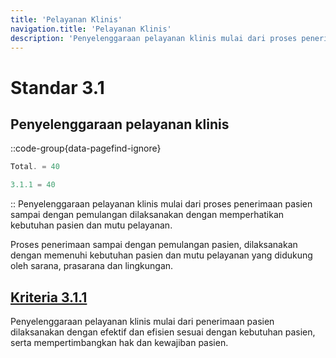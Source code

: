 ```yaml
---
title: 'Pelayanan Klinis'
navigation.title: 'Pelayanan Klinis'
description: 'Penyelenggaraan pelayanan klinis mulai dari proses penerimaan pasien sampai dengan pemulangan dilaksanakan dengan memperhatikan kebutuhan pasien dan mutu pelayanan. Proses penerimaan sampai dengan pemulangan pasien, dilaksanakan dengan memenuhi kebutuhan pasien dan mutu pelayanan yang didukung oleh sarana, prasarana dan lingkungan. '
---
```


# Standar 3.1 
## Penyelenggaraan pelayanan klinis 
::code-group{data-pagefind-ignore}
```js [Nilai]
Total. = 40
```
```js [Kriteria]
3.1.1 = 40
```
::
Penyelenggaraan pelayanan klinis mulai dari proses penerimaan pasien sampai dengan pemulangan dilaksanakan dengan memperhatikan kebutuhan pasien dan mutu pelayanan. 

Proses penerimaan sampai dengan pemulangan pasien, dilaksanakan dengan memenuhi kebutuhan pasien dan mutu pelayanan yang didukung oleh sarana, prasarana dan lingkungan. 

## [Kriteria 3.1.1](/docs/akred/pkm/3/1/1) 
Penyelenggaraan pelayanan klinis mulai dari penerimaan pasien dilaksanakan dengan efektif dan efisien sesuai dengan kebutuhan pasien, serta mempertimbangkan hak dan kewajiban pasien. 
